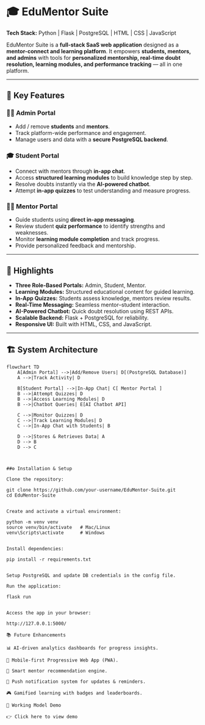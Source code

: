 # 🎓 EduMentor Suite  

**Tech Stack:** Python | Flask | PostgreSQL | HTML | CSS | JavaScript  

EduMentor Suite is a **full-stack SaaS web application** designed as a **mentor-connect and learning platform**. It empowers **students, mentors, and admins** with tools for **personalized mentorship, real-time doubt resolution, learning modules, and performance tracking** — all in one platform.  

---

## 🚀 Key Features  

### 👨‍💼 Admin Portal  
- Add / remove **students** and **mentors**.  
- Track platform-wide performance and engagement.  
- Manage users and data with a **secure PostgreSQL backend**.  

### 🎓 Student Portal  
- Connect with mentors through **in-app chat**.  
- Access **structured learning modules** to build knowledge step by step.  
- Resolve doubts instantly via the **AI-powered chatbot**.  
- Attempt **in-app quizzes** to test understanding and measure progress.  

### 🧑‍🏫 Mentor Portal  
- Guide students using **direct in-app messaging**.  
- Review student **quiz performance** to identify strengths and weaknesses.  
- Monitor **learning module completion** and track progress.  
- Provide personalized feedback and mentorship.  

---

## 🔑 Highlights  
- **Three Role-Based Portals:** Admin, Student, Mentor.  
- **Learning Modules:** Structured educational content for guided learning.  
- **In-App Quizzes:** Students assess knowledge, mentors review results.  
- **Real-Time Messaging:** Seamless mentor–student interaction.  
- **AI-Powered Chatbot:** Quick doubt resolution using REST APIs.  
- **Scalable Backend:** Flask + PostgreSQL for reliability.  
- **Responsive UI:** Built with HTML, CSS, and JavaScript.  

---

## 🏗️ System Architecture  

```mermaid
flowchart TD
    A[Admin Portal] -->|Add/Remove Users| D[(PostgreSQL Database)]
    A -->|Track Activity| D

    B[Student Portal] -->|In-App Chat| C[ Mentor Portal ]
    B -->|Attempt Quizzes| D
    B -->|Access Learning Modules| D
    B -->|Chatbot Queries| E[AI Chatbot API]

    C -->|Monitor Quizzes| D
    C -->|Track Learning Modules| D
    C -->|In-App Chat with Students| B

    D -->|Stores & Retrieves Data| A
    D --> B
    D --> C



##⚙️ Installation & Setup

Clone the repository:

git clone https://github.com/your-username/EduMentor-Suite.git
cd EduMentor-Suite


Create and activate a virtual environment:

python -m venv venv
source venv/bin/activate   # Mac/Linux
venv\Scripts\activate      # Windows


Install dependencies:

pip install -r requirements.txt


Setup PostgreSQL and update DB credentials in the config file.

Run the application:

flask run


Access the app in your browser:

http://127.0.0.1:5000/

📚 Future Enhancements

📊 AI-driven analytics dashboards for progress insights.

📱 Mobile-first Progressive Web App (PWA).

🤝 Smart mentor recommendation engine.

📢 Push notification system for updates & reminders.

🎮 Gamified learning with badges and leaderboards.

🎥 Working Model Demo

👉 Click here to view demo
